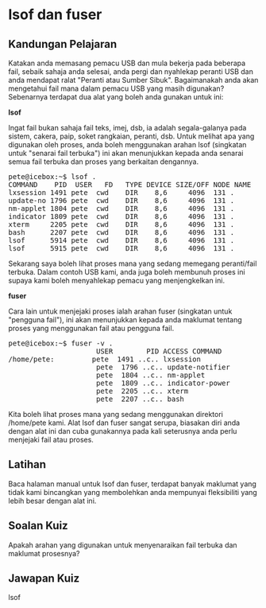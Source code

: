 # lsof dan fuser

## Kandungan Pelajaran

Katakan anda memasang pemacu USB dan mula bekerja pada beberapa fail, sebaik sahaja anda selesai, anda pergi dan nyahlekap peranti USB dan anda mendapat ralat "Peranti atau Sumber Sibuk". Bagaimanakah anda akan mengetahui fail mana dalam pemacu USB yang masih digunakan? Sebenarnya terdapat dua alat yang boleh anda gunakan untuk ini:

<b>lsof</b>

Ingat fail bukan sahaja fail teks, imej, dsb, ia adalah segala-galanya pada sistem, cakera, paip, soket rangkaian, peranti, dsb. Untuk melihat apa yang digunakan oleh proses, anda boleh menggunakan arahan lsof (singkatan untuk "senarai fail terbuka") ini akan menunjukkan kepada anda senarai semua fail terbuka dan proses yang berkaitan dengannya.

<pre>
pete@icebox:~$ lsof .
COMMAND    PID  USER   FD   TYPE DEVICE SIZE/OFF NODE NAME
lxsession 1491 pete  cwd    DIR    8,6     4096  131 .
update-no 1796 pete  cwd    DIR    8,6     4096  131 .
nm-applet 1804 pete  cwd    DIR    8,6     4096  131 .
indicator 1809 pete  cwd    DIR    8,6     4096  131 .
xterm     2205 pete  cwd    DIR    8,6     4096  131 .
bash      2207 pete  cwd    DIR    8,6     4096  131 .
lsof      5914 pete  cwd    DIR    8,6     4096  131 .
lsof      5915 pete  cwd    DIR    8,6     4096  131 .
</pre>

Sekarang saya boleh lihat proses mana yang sedang memegang peranti/fail terbuka. Dalam contoh USB kami, anda juga boleh membunuh proses ini supaya kami boleh menyahlekap pemacu yang menjengkelkan ini.

<b>fuser</b>

Cara lain untuk menjejaki proses ialah arahan fuser (singkatan untuk "pengguna fail"), ini akan menunjukkan kepada anda maklumat tentang proses yang menggunakan fail atau pengguna fail.

<pre>
pete@icebox:~$ fuser -v .
                     USER        PID ACCESS COMMAND
/home/pete:         pete  1491 ..c.. lxsession
                     pete  1796 ..c.. update-notifier
                     pete  1804 ..c.. nm-applet
                     pete  1809 ..c.. indicator-power
                     pete  2205 ..c.. xterm
                     pete  2207 ..c.. bash
</pre>

Kita boleh lihat proses mana yang sedang menggunakan direktori /home/pete kami. Alat lsof dan fuser sangat serupa, biasakan diri anda dengan alat ini dan cuba gunakannya pada kali seterusnya anda perlu menjejaki fail atau proses.

## Latihan

Baca halaman manual untuk lsof dan fuser, terdapat banyak maklumat yang tidak kami bincangkan yang membolehkan anda mempunyai fleksibiliti yang lebih besar dengan alat ini.

## Soalan Kuiz

Apakah arahan yang digunakan untuk menyenaraikan fail terbuka dan maklumat prosesnya?

## Jawapan Kuiz

lsof